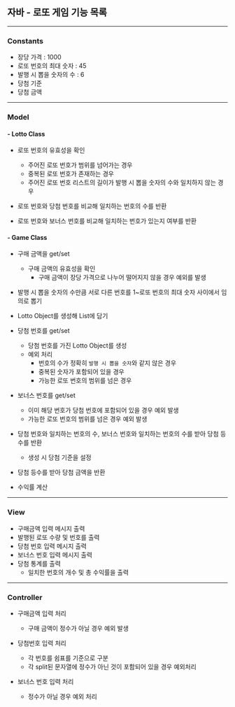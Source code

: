 ## 자바 - 로또 게임 기능 목록
- - -

### Constants
+ 장당 가격 : 1000
+ 로또 번호의 최대 숫자 : 45
+ 발행 시 뽑을 숫자의 수 : 6
+ 당첨 기준
+ 당첨 금액

- - -
### Model

#### - Lotto Class
+ 로또 번호의 유효성을 확인
  + 주어진 로또 번호가 범위를 넘어가는 경우
  + 중복된 로또 번호가 존재하는 경우
  + 주어진 로또 번호 리스트의 길이가 발행 시 뽑을 숫자의 수와 일치하지 않는 경우 

+ 로또 번호와 당첨 번호를 비교해 일치하는 번호의 수를 반환
+ 로또 번호와 보너스 번호를 비교해 일치하는 번호가 있는지 여부를 반환


#### - Game Class
+ 구매 금액을 get/set
  + 구매 금액의 유효성을 확인
    + 구매 금액이 장당 가격으로 나누어 떨어지지 않을 경우 예외를 발생

+ 발행 시 뽑을 숫자의 수만큼 서로 다른 번호를 1~로또 번호의 최대 숫자 사이에서 임의로 뽑기
+ Lotto Object를 생성해 List에 담기

+ 당첨 번호를 get/set
  + 당첨 번호를 가진 Lotto Object를 생성
  + 예외 처리
    + 번호의 수가 정확히 `발행 시 뽑을 숫자`와 같지 않은 경우
    + 중복된 숫자가 포함되어 있을 경우
    + 가능한 로또 번호의 범위를 넘은 경우

+ 보너스 번호를 get/set
  + 이미 해당 번호가 당첨 번호에 포함되어 있을 경우 예외 발생
  + 가능한 로또 번호의 범위를 넘은 경우 예외 발생

+ 당첨 번호와 일치하는 번호의 수, 보너스 번호와 일치하는 번호의 수를 받아 당첨 등수를 반환
  + 생성 시 당첨 기준을 설정
+ 당첨 등수를 받아 당첨 금액을 반환

+ 수익률 계산

- - -
### View
+ 구매금액 입력 메시지 출력
+ 발행된 로또 수량 및 번호를 출력
+ 당첨 번호 입력 메시지 출력
+ 보너스 번호 입력 메시지 출력
+ 당첨 통계를 출력
  + 일치한 번호의 개수 및 총 수익률을 출력

- - -
### Controller
+ 구매금액 입력 처리
  + 구매 금액이 정수가 아닐 경우 예외 발생

+ 당첨번호 입력 처리
  + 각 번호를 쉼표를 기준으로 구분
  + 각 split된 문자열에 정수가 아닌 것이 포함되어 있을 경우 예외처리

+ 보너스 번호 입력 처리 
  + 정수가 아닐 경우 예외 처리


